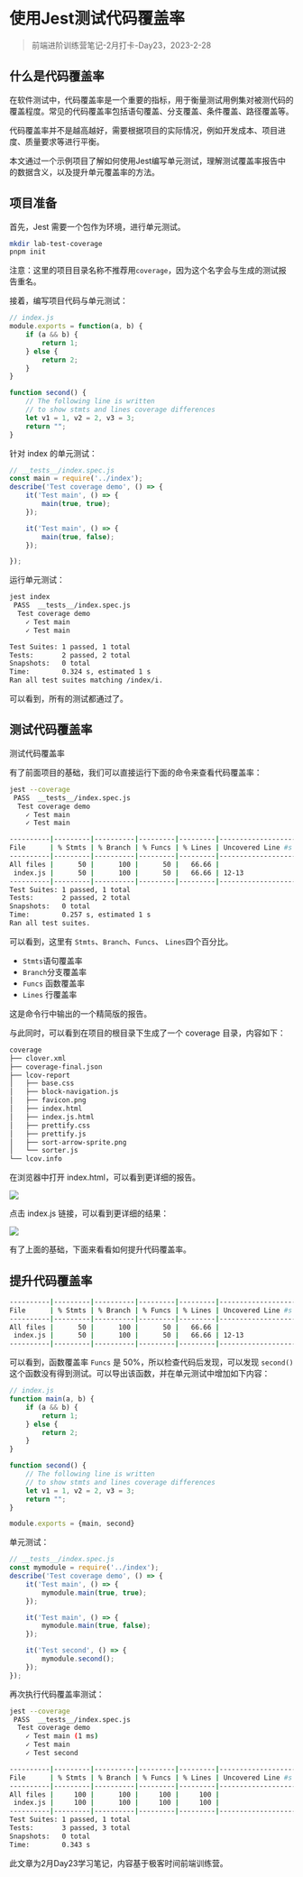 # 使用Jest测试代码覆盖率

> 前端进阶训练营笔记-2月打卡-Day23，2023-2-28

## 什么是代码覆盖率

在软件测试中，代码覆盖率是一个重要的指标，用于衡量测试用例集对被测代码的覆盖程度。常见的代码覆盖率包括语句覆盖、分支覆盖、条件覆盖、路径覆盖等。

代码覆盖率并不是越高越好，需要根据项目的实际情况，例如开发成本、项目进度、质量要求等进行平衡。

本文通过一个示例项目了解如何使用Jest编写单元测试，理解测试覆盖率报告中的数据含义，以及提升单元覆盖率的方法。

## 项目准备

首先，Jest 需要一个包作为环境，进行单元测试。

```Bash
mkdir lab-test-coverage
pnpm init

```

注意：这里的项目目录名称不推荐用`coverage`，因为这个名字会与生成的测试报告重名。

接着，编写项目代码与单元测试：

```JavaScript
// index.js
module.exports = function(a, b) {
    if (a && b) {
        return 1;
    } else {
        return 2;
    }
}

function second() {
    // The following line is written 
    // to show stmts and lines coverage differences 
    let v1 = 1, v2 = 2, v3 = 3;
    return "";
}
```

针对 index 的单元测试：

```JavaScript
// __tests__/index.spec.js
const main = require('../index');
describe('Test coverage demo', () => {
    it('Test main', () => {
        main(true, true);
    });

    it('Test main', () => {
        main(true, false);
    });

});

```

运行单元测试：

```Bash
jest index
 PASS  __tests__/index.spec.js
  Test coverage demo
    ✓ Test main
    ✓ Test main

Test Suites: 1 passed, 1 total
Tests:       2 passed, 2 total
Snapshots:   0 total
Time:        0.324 s, estimated 1 s
Ran all test suites matching /index/i.

```

可以看到，所有的测试都通过了。

## 测试代码覆盖率

测试代码覆盖率

有了前面项目的基础，我们可以直接运行下面的命令来查看代码覆盖率：

```Bash
jest --coverage
 PASS  __tests__/index.spec.js
  Test coverage demo
    ✓ Test main
    ✓ Test main

----------|---------|----------|---------|---------|-------------------
File      | % Stmts | % Branch | % Funcs | % Lines | Uncovered Line #s 
----------|---------|----------|---------|---------|-------------------
All files |      50 |      100 |      50 |   66.66 |                   
 index.js |      50 |      100 |      50 |   66.66 | 12-13             
----------|---------|----------|---------|---------|-------------------
Test Suites: 1 passed, 1 total
Tests:       2 passed, 2 total
Snapshots:   0 total
Time:        0.257 s, estimated 1 s
Ran all test suites.

```

可以看到，这里有 `Stmts`、`Branch`、`Funcs`、 `Lines`四个百分比。

- `Stmts`语句覆盖率
- `Branch`分支覆盖率
- `Funcs` 函数覆盖率
-  `Lines` 行覆盖率

这是命令行中输出的一个精简版的报告。

与此同时，可以看到在项目的根目录下生成了一个 coverage 目录，内容如下：

```Bash
coverage
├── clover.xml
├── coverage-final.json
├── lcov-report
│   ├── base.css
│   ├── block-navigation.js
│   ├── favicon.png
│   ├── index.html
│   ├── index.js.html
│   ├── prettify.css
│   ├── prettify.js
│   ├── sort-arrow-sprite.png
│   └── sorter.js
└── lcov.info
```

在浏览器中打开 index.html，可以看到更详细的报告。

![](./images/code-coverage-report.png)

点击 index.js 链接，可以看到更详细的结果：

![](./images/code-coverage-index-js.png)

有了上面的基础，下面来看看如何提升代码覆盖率。

## 提升代码覆盖率

```Bash
----------|---------|----------|---------|---------|-------------------
File      | % Stmts | % Branch | % Funcs | % Lines | Uncovered Line #s 
----------|---------|----------|---------|---------|-------------------
All files |      50 |      100 |      50 |   66.66 |                   
 index.js |      50 |      100 |      50 |   66.66 | 12-13             
----------|---------|----------|---------|---------|-------------------
```

可以看到，函数覆盖率 `Funcs` 是 50%，所以检查代码后发现，可以发现 `second()` 这个函数没有得到测试。可以导出该函数，并在单元测试中增加如下内容：

```JavaScript
// index.js
function main(a, b) {
    if (a && b) {
        return 1;
    } else {
        return 2;
    }
}

function second() {
    // The following line is written 
    // to show stmts and lines coverage differences 
    let v1 = 1, v2 = 2, v3 = 3;
    return "";
}

module.exports = {main, second}

```

单元测试：

```JavaScript
// __tests__/index.spec.js
const mymodule = require('../index');
describe('Test coverage demo', () => {
    it('Test main', () => {
        mymodule.main(true, true);
    });

    it('Test main', () => {
        mymodule.main(true, false);
    });

    it('Test second', () => {
        mymodule.second();
    });
});

```

再次执行代码覆盖率测试：

```Bash
jest --coverage
 PASS  __tests__/index.spec.js
  Test coverage demo
    ✓ Test main (1 ms)
    ✓ Test main
    ✓ Test second

----------|---------|----------|---------|---------|-------------------
File      | % Stmts | % Branch | % Funcs | % Lines | Uncovered Line #s 
----------|---------|----------|---------|---------|-------------------
All files |     100 |      100 |     100 |     100 |                   
 index.js |     100 |      100 |     100 |     100 |                   
----------|---------|----------|---------|---------|-------------------
Test Suites: 1 passed, 1 total
Tests:       3 passed, 3 total
Snapshots:   0 total
Time:        0.343 s
```

此文章为2月Day23学习笔记，内容基于极客时间前端训练营。
